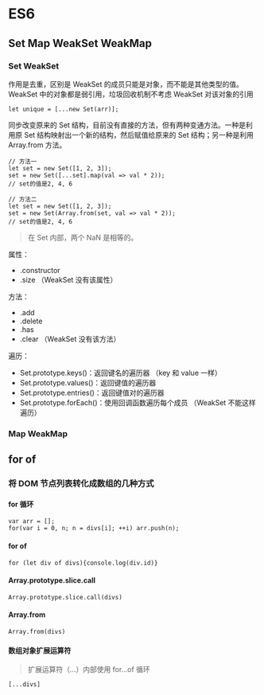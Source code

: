 # ES6

## Set Map WeakSet WeakMap

### Set WeakSet

作用是去重，区别是 WeakSet 的成员只能是对象，而不能是其他类型的值。WeakSet 中的对象都是弱引用，垃圾回收机制不考虑 WeakSet 对该对象的引用

```
let unique = [...new Set(arr)];
```

同步改变原来的 Set 结构，目前没有直接的方法，但有两种变通方法。一种是利用原 Set 结构映射出一个新的结构，然后赋值给原来的 Set 结构；另一种是利用 Array.from 方法。

```
// 方法一
let set = new Set([1, 2, 3]);
set = new Set([...set].map(val => val * 2));
// set的值是2, 4, 6

// 方法二
let set = new Set([1, 2, 3]);
set = new Set(Array.from(set, val => val * 2));
// set的值是2, 4, 6
```

> 在 Set 内部，两个 NaN 是相等的。

属性：

- .constructor
- .size （WeakSet 没有该属性）

方法：

- .add
- .delete
- .has
- .clear （WeakSet 没有该方法）

遍历：

- Set.prototype.keys()：返回键名的遍历器 （key 和 value 一样）
- Set.prototype.values()：返回键值的遍历器
- Set.prototype.entries()：返回键值对的遍历器
- Set.prototype.forEach()：使用回调函数遍历每个成员 （WeakSet 不能这样遍历）

### Map WeakMap

## for of

### 将 DOM 节点列表转化成数组的几种方式

#### for 循环

```
var arr = [];
for(var i = 0, n; n = divs[i]; ++i) arr.push(n);
```

#### for of

```
for (let div of divs){console.log(div.id)}
```

#### Array.prototype.slice.call

```
Array.prototype.slice.call(divs)
```

#### Array.from

```
Array.from(divs)
```

#### 数组对象扩展运算符

> 扩展运算符（...）内部使用 for...of 循环

```
[...divs]
```
